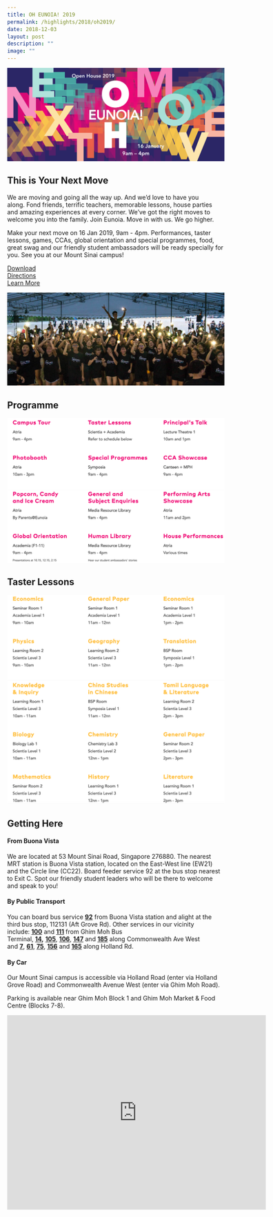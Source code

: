 ```yaml
---
title: OH EUNOIA! 2019
permalink: /highlights/2018/oh2019/
date: 2018-12-03
layout: post
description: ""
image: ""
---
```

![](/images/OH2019_Banner_5k.png)

## This is Your Next Move

We are moving and going all the way up.&nbsp;And we’d love to have you along.&nbsp;Fond friends, terrific teachers, memorable lessons, house parties and amazing experiences at every corner. We’ve got the right moves to welcome you into the family.&nbsp;Join Eunoia. Move in with us. We go higher.

Make your next move on 16 Jan 2019, 9am - 4pm.&nbsp;Performances, taster lessons, games, CCAs, global orientation and special programmes, food, great swag and our friendly student ambassadors will be ready specially for you. See you&nbsp;at our Mount Sinai campus!

[Download](/files/OH2019-Programme.pdf)   
[Directions](#Directions)   
[Learn More](https://eunoiajc.moe.edu.sg/nextmove/)

![](/images/OH2019_Lights.jpg)

## Programme

![](/images/19-prog-1-1.png)
![](/images/19-prog-2.png)


## Taster Lessons

![](/images/19-tl-1.png)
![](/images/19-tl-2.png)

<a id="Directions"></a>

## Getting Here

#### From Buona Vista

We are located at 53 Mount Sinai Road, Singapore 276880. The nearest MRT station is Buona Vista station, located on the East-West line (EW21) and the&nbsp;Circle line (CC22). Board feeder service 92 at&nbsp;the bus stop nearest to Exit C. Spot our friendly student leaders who will be there to welcome and speak to you!

#### By Public Transport

You can board bus service&nbsp;**[92](https://www.transitlink.com.sg/eservice/eguide/service_route.php?service=92)**&nbsp;from Buona Vista station and alight at the third bus stop, 112131 (Aft Grove Rd). Other services in our&nbsp;vicinity include:&nbsp;**[100](https://www.transitlink.com.sg/eservice/eguide/service_route.php?service=100)**&nbsp;and&nbsp;**[111](https://www.transitlink.com.sg/eservice/eguide/service_route.php?service=111)**&nbsp;from Ghim Moh Bus Terminal,&nbsp;**[14](https://www.transitlink.com.sg/eservice/eguide/service_route.php?service=14),**&nbsp;[**105**](https://www.transitlink.com.sg/eservice/eguide/service_route.php?service=105),&nbsp;[**106**](https://www.transitlink.com.sg/eservice/eguide/service_route.php?service=106),&nbsp;[**147**](https://www.transitlink.com.sg/eservice/eguide/service_route.php?service=147)&nbsp;and&nbsp;**[185](https://www.transitlink.com.sg/eservice/eguide/service_route.php?service=185)**&nbsp;along Commonwealth Ave&nbsp;West and&nbsp;[**7**](https://www.sbstransit.com.sg/journeyplan/servicedetails.aspx?serviceno=007),&nbsp;[**61**](https://www.transitlink.com.sg/eservice/eguide/service_route.php?service=61),&nbsp;[**75**](https://www.transitlink.com.sg/eservice/eguide/service_route.php?service=75),&nbsp;[**156**](https://www.transitlink.com.sg/eservice/eguide/service_route.php?service=156)&nbsp;and&nbsp;**[165](https://www.transitlink.com.sg/eservice/eguide/service_route.php?service=165)**&nbsp;along Holland Rd.

#### By&nbsp;Car

Our Mount Sinai campus is accessible via Holland Road (enter via Holland Grove Road) and Commonwealth Avenue West (enter via Ghim Moh Road).

Parking is available near Ghim Moh Block 1 and Ghim Moh Market &amp; Food Centre (Blocks 7-8).

<center><iframe loading="lazy" allowfullscreen="" style="border:0;" height="450" width="600" src="https://www.google.com/maps/embed?pb=!1m14!1m8!1m3!1d7977.539726158468!2d103.786672!3d1.313548!3m2!1i1024!2i768!4f13.1!3m3!1m2!1s0x31da1a65f3826eb1%3A0xf30b421a4b30124e!2s53%20Mount%20Sinai%20Rd%2C%20Singapore%20276880!5e0!3m2!1sen!2sus!4v1675568941643!5m2!1sen!2sus"></iframe></center>